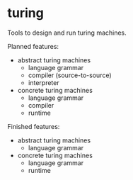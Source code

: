 # turing
Tools to design and run turing machines.

Planned features:
 * abstract turing machines
    + language grammar
    + compiler (source-to-source)
    + interpreter
 * concrete turing machines
    + language grammar
    + compiler
    + runtime

Finished features:
 * abstract turing machines
    + language grammar
 * concrete turing machines
    + language grammar
    + runtime
